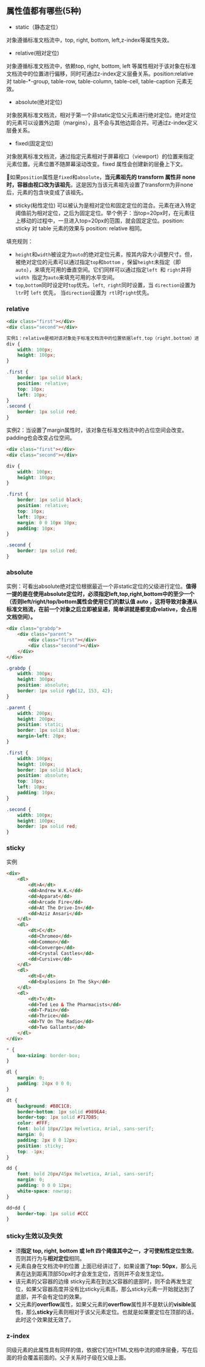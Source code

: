 ## 属性值都有哪些(5种)
- static（静态定位）

对象遵循标准文档流中，top, right, bottom, left,z-index等属性失效。
- relative(相对定位)

对象遵循标准文档流中，依赖top, right, bottom, left 等属性相对于该对象在标准文档流中的位置进行偏移，同时可通过z-index定义层叠关系。position:relative 对 table-*-group, table-row, table-column, table-cell, table-caption 元素无效。
- absolute(绝对定位)

对象脱离标准文档流，相对于第一个非static定位父元素进行绝对定位。绝对定位的元素可以设置外边距（margins），且不会与其他边距合并。可通过z-index定义层叠关系。
- fixed(固定定位)

对象脱离标准文档流，通过指定元素相对于屏幕视口（viewport）的位置来指定元素位置。元素位置不随屏幕滚动改变。fixed 属性会创建新的层叠上下文。

💛如果`position`属性是`fixed`和`absolute`，**当元素祖先的 transform  属性非 none 时，容器由视口改为该祖先**，这是因为当该元素祖先设置了transform为非none后，元素的包含块变成了该祖先。

- sticky(粘性定位)
可以被认为是相对定位和固定定位的混合。元素在进入特定阈值前为相对定位，之后为固定定位。举个例子：当top=20px时，在元素往上移动的过程中，一旦进入top=20px的范围，就会固定定位。position: sticky 对 table 元素的效果与 position: relative 相同。


填充规则：

- `height`和`width`被设定为`auto`的绝对定位元素，按其内容大小调整尺寸。但，被绝对定位的元素可以通过指定`top`和`bottom` ，保留`height`未指定（即`auto`），来填充可用的垂直空间。它们同样可以通过指定`left `和 `right`并将`width `指定为`auto`来填充可用的水平空间。
- `top`,`bottom`同时设定时`top`优先。`left`,` right`同时设置，当 `direction`设置为 `ltr`时 `left` 优先， 当`direction`设置为` rtl`时` right `优先。

### relative
```html
<div class="first"></div>
<div class="second"></div>
```
```css
实例1：relative是相对该对象处于标准文档流中的位置依据left,top（right,bottom）进行定位，left,top 并不改变该对象原本在文档流中的占位空间。
div {
    width: 100px;
    height: 100px;
}

.first {
    border: 1px solid black;
    position: relative;
    top: 10px;
    left: 10px;
}
.second {
    border: 1px solid red;
}
```
实例2：当设置了margin属性时，该对象在标准文档流中的占位空间会改变。padding也会改变占位空间。
```html
<div class="first"></div>
<div class="second"></div>
```
```css
div {
    width: 100px;
    height: 100px;
}

.first {
    border: 1px solid black;
    position: relative;
    top: 10px;
    left: 10px;
    margin: 0 0 10px 10px;
    padding: 10px;
}

.second {
    border: 1px solid red;
}
```
### absolute
实例：可看出absolute绝对定位根据最近一个非static定位的父级进行定位。**值得一提的是在使用absolute定位时，必须指定left,top,right,bottom中的至少一个（否则left/right/top/bottom属性会使用它们的默认值 auto ，这将导致对象遵从标准文档流，在前一个对象之后立即被呈递，简单讲就是都变成relative，会占用文档空间）。**
```html
<div class="grabdp">
    <div class="parent">
        <div class="first"></div>
        <div class="second"></div>
    </div>
</div>
```
```css
.grabdp {
    width: 300px;
    height: 300px;
    position: absolute;
    border: 1px solid rgb(12, 153, 42);
}

.parent {
    width: 200px;
    height: 200px;
    position: static;
    border: 1px solid blue;
    margin-left: 20px;
}

.first {
    width: 100px;
    height: 100px;
    border: 1px solid black;
    position: absolute;
    top: 10px;
    left: 10px;
    padding: 10px;
}

.second {
    width: 100px;
    height: 100px;
    border: 1px solid red;
}
```
### sticky
实例
```html
<div>
    <dl>
        <dt>A</dt>
        <dd>Andrew W.K.</dd>
        <dd>Apparat</dd>
        <dd>Arcade Fire</dd>
        <dd>At The Drive-In</dd>
        <dd>Aziz Ansari</dd>
    </dl>
    <dl>
        <dt>C</dt>
        <dd>Chromeo</dd>
        <dd>Common</dd>
        <dd>Converge</dd>
        <dd>Crystal Castles</dd>
        <dd>Cursive</dd>
    </dl>
    <dl>
        <dt>E</dt>
        <dd>Explosions In The Sky</dd>
    </dl>
    <dl>
        <dt>T</dt>
        <dd>Ted Leo & The Pharmacists</dd>
        <dd>T-Pain</dd>
        <dd>Thrice</dd>
        <dd>TV On The Radio</dd>
        <dd>Two Gallants</dd>
    </dl>
</div>
```
```css
* {
    box-sizing: border-box;
}

dl {
    margin: 0;
    padding: 24px 0 0 0;
}

dt {
    background: #B8C1C8;
    border-bottom: 1px solid #989EA4;
    border-top: 1px solid #717D85;
    color: #FFF;
    font: bold 18px/21px Helvetica, Arial, sans-serif;
    margin: 0;
    padding: 2px 0 0 12px;
    position: sticky;
    top: -1px;
}

dd {
    font: bold 20px/45px Helvetica, Arial, sans-serif;
    margin: 0;
    padding: 0 0 0 12px;
    white-space: nowrap;
}

dd+dd {
    border-top: 1px solid #CCC
}
```
### sticky生效以及失效
- 须**指定 top, right, bottom 或 left 四个阈值其中之一，才可使粘性定位生效**。否则其行为与**相对定位**相同。
- 元素自身在文档流中的位置
上面已经讲过了，如果设置了**top: 50px**，那么元素在达到距离顶部50px时才会发生定位，否则并不会发生定位。
- 该元素的父容器的边缘
sticky元素在到达父容器的底部时，则不会再发生定位，如果父容器高度并没有比sticky元素高，那么sticky元素一开始就达到了底部，并不会有定位的效果。
- 父元素的**overflow**属性，如果父元素的**overflow**属性并不是默认的**visible**属性，那么**sticky**元素则相对于该父元素定位。也就是如果要定位在顶部的话，此时这个效果就无效了。
### z-index

同级元素的此属性具有同样的值，依据它们在HTML文档中流的顺序层叠，写在后面的将会覆盖前面的。父子关系时子级在父级上面。

